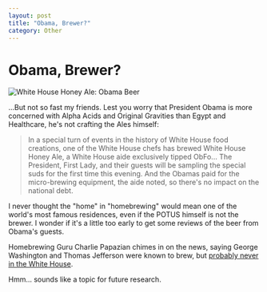 ```yaml
---
layout: post
title: "Obama, Brewer?"
category: Other
---
```


Obama, Brewer?
==============

![White House Honey Ale: Obama Beer](http://www.yeastboundanddown.com/wp-content/uploads/2011/02/whitehousebeer-196x300.jpg "White House Honey Ale")

...But not so fast my friends. Lest you worry that President Obama is more concerned with Alpha Acids and Original Gravities than Egypt and Healthcare, he's not crafting the Ales himself:

> In a special turn of events in the history of White House food creations, one of the White House chefs has brewed White House Honey Ale, a White House aide exclusively tipped ObFo... The President, First Lady, and their guests will be sampling the special suds for the first time this evening. And the Obamas paid for the micro-brewing equipment, the aide noted, so there's no impact on the national debt.

I never thought the "home" in "homebrewing" would mean one of the world's most famous residences, even if the POTUS himself is not the brewer. I wonder if it's a little too early to get some reviews of the beer from Obama's guests.

Homebrewing Guru Charlie Papazian chimes in on the news, saying George Washington and Thomas Jefferson were known to brew, but [probably never in the White House](http://www.examiner.com/beer-in-national/white-house-serves-up-own-homebrewed-white-house-honey-ale).

Hmm... sounds like a topic for future research.